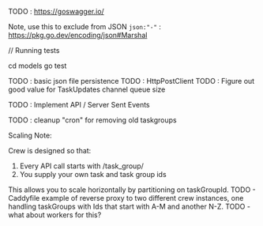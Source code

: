 TODO : https://goswagger.io/

Note, use this to exclude from JSON `json:"-"` : https://pkg.go.dev/encoding/json#Marshal

// Running tests

cd models
go test

TODO : basic json file persistence
TODO : HttpPostClient
TODO : Figure out good value for TaskUpdates channel queue size

TODO : Implement API / Server Sent Events

TODO : cleanup "cron" for removing old taskgroups


Scaling Note:

Crew is designed so that:
1) Every API call starts with /task_group/<taskGroupId>
2) You supply your own task and task group ids

This allows you to scale horizontally by partitioning on taskGroupId.
TODO - Caddyfile example of reverse proxy to two different crew instances, one handling taskGroups with Ids that start with A-M and another N-Z.
TODO - what about workers for this?
